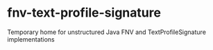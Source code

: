 # fnv-text-profile-signature
Temporary home for unstructured Java FNV and TextProfileSignature implementations
